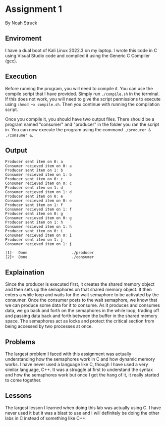 # Assignment 1
By Noah Struck

## Enviroment
I have a dual boot of Kali Linux 2022.3 on my laptop. I wrote this code in C using Visual Studio code and compiled it using the Generic C Compiler (gcc).

## Execution
Before running the program, you will need to compile it. You can use the compile script that I have provided. Simply run `./compile.sh` in the terminal. 
If this does not work, you will need to give the script permissions to execute using `chmod +x compile.sh`. Then you continue with running the compilation script.

Once you compile it, you should have two output files. There should be a program named "consumer" and "producer" in the folder you ran the script in. You can now 
execute the program using the command `./producer & ./consumer &`.

## Output
```code
Producer sent item on 0: a
Consumer recieved item on 0: a
Producer sent item on 1: b
Consumer recieved item on 1: b
Producer sent item on 0: c
Consumer recieved item on 0: c
Producer sent item on 1: d
Consumer recieved item on 1: d
Producer sent item on 0: e
Consumer recieved item on 0: e
Producer sent item on 1: f
Consumer recieved item on 1: f
Producer sent item on 0: g
Consumer recieved item on 0: g
Producer sent item on 1: h
Consumer recieved item on 1: h
Producer sent item on 0: i
Consumer recieved item on 0: i
Producer sent item on 1: j
Consumer recieved item on 1: j

[1]-  Done                    ./producer
[2]+  Done                    ./consumer
```

## Explaination
Since the producer is executed first, it creates the shared memory object and then sets up the semaphores on that shared memory object. It then enters a while loop and waits for the wait semaphore to be activated by the consumer. Once the consumer posts to the wait semaphore, we know that we can produce some data for it to consume. As it produces and consumes data, we go back and forth on the semaphores in the while loop, trading off and passing data back and forth between the buffer in the shared memory space. The semaphores act as locks and protect the critical section from being accessed by two processes at once.

## Problems
The largest problem I faced with this assignment was actually understanding how the semaphores work in C and how dynamic memory works. I have never used a language like C, though I have used a very similar language, C++. It was a struggle at first to understand the syntax and how the semaphores work but once I got the hang of it, it really started to come together.

## Lessons
The largest lesson I learned when doing this lab was actually using C. I have never used it but it was a blast to use and I will definitely be doing the other labs in C instead of something like C++.